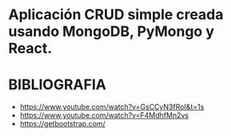 # Aplicación CRUD simple creada usando MongoDB, PyMongo y React.

# BIBLIOGRAFIA
* https://www.youtube.com/watch?v=GsCCyN3fRoI&t=1s
* https://www.youtube.com/watch?v=F4MdhfMn2vs
* https://getbootstrap.com/

